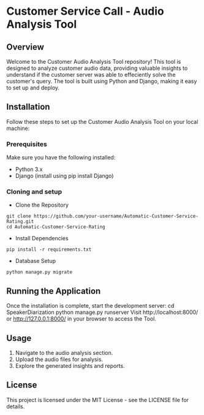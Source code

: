 # Customer Service Call - Audio Analysis Tool

## Overview
Welcome to the Customer Audio Analysis Tool repository! This tool is designed to analyze customer audio data, providing valuable insights to understand if the customer server was able to effeciently solve the customer's query. The tool is built using Python and Django, making it easy to set up and deploy.

## Installation
Follow these steps to set up the Customer Audio Analysis Tool on your local machine:

### Prerequisites
Make sure you have the following installed: 
- Python 3.x
- Django (install using pip install Django)

### Cloning and setup
- Clone the Repository
````
git clone https://github.com/your-username/Automatic-Customer-Service-Rating.git
cd Automatic-Customer-Service-Rating
````
- Install Dependencies
````
pip install -r requirements.txt
````
- Database Setup
````
python manage.py migrate
````
## Running the Application
Once the installation is complete, start the development server:
cd SpeakerDiarization
python manage.py runserver
Visit http://localhost:8000/ or http://127.0.0.1:8000/ in your browser to access the Tool.

## Usage 
1. Navigate to the audio analysis section.
2. Upload the audio files for analysis.
3. Explore the generated insights and reports.

## License
This project is licensed under the MIT License - see the LICENSE file for details.


